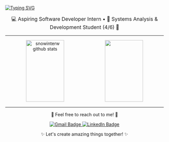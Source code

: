 [![Typing SVG](https://readme-typing-svg.herokuapp.com/?color=d5a6bd&size=35&center=true&vCenter=true&width=1000&lines=🌼+Hi!+🌼;Welcome+to+my+GitHub!+✨)](https://git.io/typing-svg)

<div align="center">
  <p style="font-size: 16px;">💻 Aspiring Software Developer Intern • 📖 Systems Analysis & Development Student (4/6) 🌟</p>
</div>

---

<div align="center">  
  <img width="49%" height="195px" src="https://github-readme-stats.vercel.app/api?username=snowinterw&show_icons=true&count_private=true&hide_border=true&title_color=D5A6BD&icon_color=D5A6BD&text_color=D4C4D8&bg_color=0D1117" alt="snowinterw github stats" /> 
  <img width="49%" height="195px" src="https://github-readme-stats.vercel.app/api/top-langs/?username=snowinterw&layout=compact&hide_border=true&title_color=D5A6BD&text_color=D5A6BD&bg_color=0D1117" />
</div>

---

<div align="center">
  <p>🌷 Feel free to reach out to me! 🌷</p>
  <a href="mailto:ellenevellyn988@gmail.com">
    <img src="https://img.shields.io/badge/-Gmail-D5A6BD?style=for-the-badge&logo=gmail&logoColor=white" alt="Gmail Badge" />
  </a>
  <a href="https://www.linkedin.com/in/evellyn-ellen/" target="_blank">
    <img src="https://img.shields.io/badge/-LinkedIn-D5A6BD?style=for-the-badge&logo=linkedin&logoColor=white" alt="LinkedIn Badge" />
  </a>
</div>

<div align="center">
  <p>✨ Let's create amazing things together! ✨</p>
</div>
